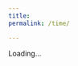 ```yaml
---
title: 
permalink: /time/

---
```


<link rel="stylesheet" href="{{ 'assets/css/clock.css' | relative_url }}">


<div id="clock">
    <p id="clock-time" class="clock-p time">Loading...</p>
</div>


